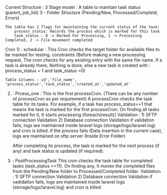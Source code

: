 Current Structure : 3 Stage model :
    A table to maintain task status (parent_job_list)
    3 - Folder Structure (Pending/New, Processed/Completd, Errors)

    The table has 2 flags for maintaining the current status of the task:
        process_status: Records the process which is marked for this task
        task_status : 0 -> Marked For Processing, 1 -> Processing Completed, 2 -> File movement completed

Cron 1) : schedular :
    This Cron checks the target folder for available files to be marked for testing.
    constraints (Before making a new processing request, The cron checks for any existing entry with the same file name. 
    If a task is already there, Nothing is done, else a new task is created with :
    process_status = 1 and task_status =0)

    Table Columns : id','file_name', 'process_status','task_status','created_at','updated_at'

 2) : Prcess_one :
    This is the first processCron. (There can be any number of processCron as per requirement)
    A processCron checks the task table for its tasks. For example, if a task has process_status==1 that means the task is marked for the first processCron.
    On finding all tasks marked for it, It starts processing (foreach(result))
    Validation :    1) SFTP connection Validation
                    2) Database connection Validation
    if validation fails, logs are maintained inside laravel logs (storage/logs/laravel.log) and cron is killed.
    if the process fails (Data insertion in the current case), logs are maintained on sftp server (Inside Error Folder)
 
    After completing its process, the task is marked for the next process (if any) and task status is updated (if required).

 3) : PostProcessingTask
    This cron checks the task table for completed tasks (task_status ==11).
    On finding any, It moves the completed files from the Pending/New folder to Processed/Completed folder.
    Validation :    1) SFTP connection Validation
                    2) Database connection Validation
    if vadidation fails, logs are maintained inside laravel logs (storage/logs/laravel.log) and cron is killed.
